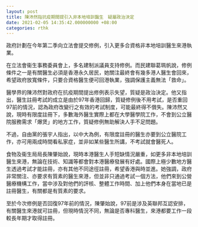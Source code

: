 ```yaml
---
layout: post
title: 陳沛然指抗疫期間提引入非本地培訓醫生　疑屬政治決定
date: 2021-02-05 14:35:42.000000000 +08:00
categories: rthk
---
```


政府計劃在今年第二季向立法會提交修例，引入更多合資格非本地培訓醫生來港執業。

在立法會衞生事務委員會上，多名建制派議員支持修例。而民建聯葛珮帆說，修例條件之一是有關醫生必須是香港永久居民，她關注最終會有幾多港人醫生會回來，希望政府放寬條件，只要合資格醫生便可回港執業，強調保護主義無法「救命」。

醫學界的陳沛然對政府在抗疫期間提出修例表示失望，質疑是政治決定。他又指出，醫生註冊考試的成立是由於97年香港回歸，質疑修例後不用考試，是否重回97前的情況，認為政府改變行之有效的考試制度，可能最終得不償失。陳沛然又說，現時有限度註冊下，多數海外醫生實際上都在大學醫學院工作，不會到公立醫院服務需求「爆煲」的地方工作，質疑修例無助解決人手不足問題。

不過，自由黨的張宇人指出，以中大為例，有限度註冊的醫生亦要到公立醫院工作，亦可用兩成時間看私家症，並非如某些醫生所講，不考試就會醫死人。

食物及衞生局局長陳肇始說，現時本港醫生人手短缺情況嚴重，如更多非本地培訓醫生來港，無論在技術、知識等都會對本港醫療發展有好處。國際上極少數地方醫生透過考試才能註冊，亦有其他不同途徑註冊，希望香港與時並進。她強調，政府非常關注、亦要求有質素的醫生來港，但並非只通過考試一個方法，他們來到公營醫療機構工作，當中涉及對他們的評核、整體工作時間、加上他們本身在當地已是註冊醫生，有關都是有質素的要求。

至於今次修例是否回復97年前的情況，陳肇始說，97前是涉及英聯邦互認安排，有關醫生來港就可註冊，但現時情況不同，無論是否專科醫生，來港都要工作一段較長年期才取得註冊。

